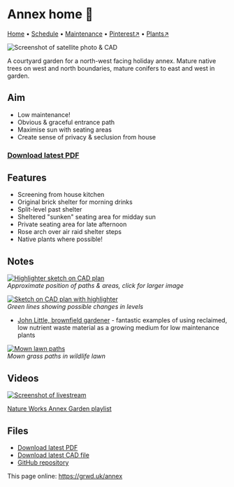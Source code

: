 # Annex home 🏡

[Home](https://grwd.uk/annex/) • [Schedule](https://grwd.uk/annex/schedule) • [Maintenance](https://grwd.uk/annex/maintenance) • [Pinterest↗](https://pinterest.co.uk/NatureWorksGarden/annex) • [Plants↗](https://bit.ly/annex-plants)

![Screenshot of satellite photo & CAD](https://res.cloudinary.com/growdigital/image/upload/w_320/v1652874503/annex/shelter-2220516.jpg)

A courtyard garden for a north-west facing holiday annex. Mature native trees on west and north boundaries, mature conifers to east and west in garden.

## Aim

* Low maintenance!
* Obvious & graceful entrance path
* Maximise sun with seating areas
* Create sense of privacy & seclusion from house

### [Download latest PDF](https://github.com/growdigital/annex/raw/main/annex.pdf)

## Features

* Screening from house kitchen
* Original brick shelter for morning drinks
* Split-level past shelter
* Sheltered "sunken" seating area for midday sun
* Private seating area for late afternoon
* Rose arch over air raid shelter steps
* Native plants where possible!

## Notes

[![Highlighter sketch on CAD plan](https://res.cloudinary.com/growdigital/image/upload/w_320/v1652878852/annex/annex-sketch-paths.jpg)](https://res.cloudinary.com/growdigital/image/upload/v1652878852/annex/annex-sketch-paths.jpg)  
_Approximate position of paths & areas, click for larger image_

[![Sketch on CAD plan with highlighter](https://res.cloudinary.com/growdigital/image/upload/w_320/v1653221928/annex/annex-sketch-levels.jpg)](https://res.cloudinary.com/growdigital/image/upload/v1653221928/annex/annex-sketch-levels.jpg)  
_Green lines showing possible changes in levels_

* [John Little, brownfield gardener](https://www.grassroofcompany.co.uk/) - fantastic examples of using reclaimed, low nutrient waste material as a growing medium for low maintenance plants

[![Mown lawn paths](https://res.cloudinary.com/growdigital/image/upload/w_320/v1652879588/annex/ginger-gairdner-lawn.jpg)](https://twitter.com/gingergairdner/status/1149415380311564289)  
_Mown grass paths in wildlife lawn_

## Videos

[![Screenshot of livestream](https://res.cloudinary.com/growdigital/image/upload/w_320/v1652878275/annex/annex-livestream.jpg)](https://www.youtube.com/playlist?list=PL3tnDlJcXMk9aIEyFW4N1g3YorE2I2ayb)

[Nature Works Annex Garden playlist](https://www.youtube.com/playlist?list=PL3tnDlJcXMk9aIEyFW4N1g3YorE2I2ayb)

## Files

* [Download latest PDF](https://github.com/growdigital/annex/raw/main/annex.pdf)
* [Download latest CAD file](https://downgit.github.io/#/home?url=https://github.com/growdigital/annex/blob/main/annex.dxf)
* [GitHub repository](https://github.com/growdigital/annex)

This page online: <https://grwd.uk/annex>
